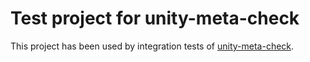 Test project for unity-meta-check
=================================

This project has been used by integration tests of [unity-meta-check](https://github.com/DeNA/unity-meta-check).

